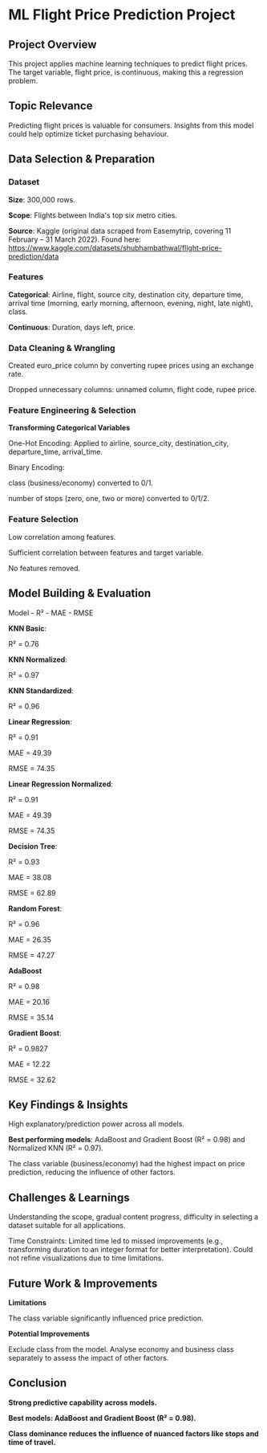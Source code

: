 # ML Flight Price Prediction Project 

## Project Overview

This project applies machine learning techniques to predict flight prices. The target variable, flight price, is continuous, making this a regression problem.

## Topic Relevance

Predicting flight prices is valuable for consumers. Insights from this model could help optimize ticket purchasing behaviour.

## Data Selection & Preparation

### Dataset

**Size**: 300,000 rows.

**Scope**: Flights between India's top six metro cities.

**Source**: Kaggle (original data scraped from Easemytrip, covering 11 February – 31 March 2022). Found here: https://www.kaggle.com/datasets/shubhambathwal/flight-price-prediction/data

### Features

**Categorical**: Airline, flight, source city, destination city, departure time, arrival time (morning, early morning, afternoon, evening, night, late night), class.

**Continuous**: Duration, days left, price.

### Data Cleaning & Wrangling

Created euro_price column by converting rupee prices using an exchange rate.

Dropped unnecessary columns: unnamed column, flight code, rupee price.

### Feature Engineering & Selection

**Transforming Categorical Variables**

One-Hot Encoding: Applied to airline, source_city, destination_city, departure_time, arrival_time.

Binary Encoding:

class (business/economy) converted to 0/1.

number of stops (zero, one, two or more) converted to 0/1/2.

### Feature Selection

Low correlation among features.

Sufficient correlation between features and target variable.

No features removed.

## Model Building & Evaluation

Model - R² - MAE - RMSE

**KNN Basic**: 

R² = 0.76

**KNN Normalized**: 

R² = 0.97

**KNN Standardized**: 

R² = 0.96

**Linear Regression**: 

R² = 0.91

MAE = 49.39

RMSE = 74.35

**Linear Regression Normalized**: 

R² = 0.91

MAE = 49.39

RMSE = 74.35

**Decision Tree**: 

R² = 0.93

MAE = 38.08

RMSE = 62.89

**Random Forest**: 

R² = 0.96

MAE = 26.35

RMSE =  47.27

**AdaBoost**

R² = 0.98

MAE = 20.16

RMSE = 35.14

**Gradient Boost**: 

R² = 0.9827

MAE = 12.22

RMSE = 32.62

## Key Findings & Insights

High explanatory/prediction power across all models.

**Best performing models**: AdaBoost and Gradient Boost (R² = 0.98) and Normalized KNN (R² = 0.97).

The class variable (business/economy) had the highest impact on price prediction, reducing the influence of other factors.

## Challenges & Learnings

Understanding the scope, gradual content progress, difficulty in selecting a dataset suitable for all applications.

Time Constraints: Limited time led to missed improvements (e.g., transforming duration to an integer format for better interpretation). Could not refine visualizations due to time limitations.

## Future Work & Improvements

**Limitations**

The class variable significantly influenced price prediction.

**Potential Improvements** 

Exclude class from the model. Analyse economy and business class separately to assess the impact of other factors.

## Conclusion

**Strong predictive capability across models.**

**Best models: AdaBoost and Gradient Boost (R² = 0.98).**

**Class dominance reduces the influence of nuanced factors like stops and time of travel.**
